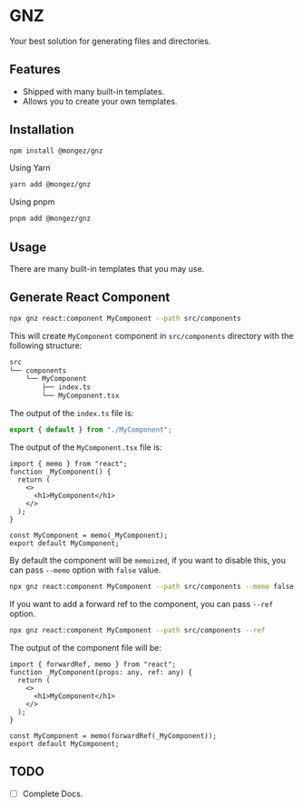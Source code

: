 # GNZ

Your best solution for generating files and directories.

## Features

- Shipped with many built-in templates.
- Allows you to create your own templates.

## Installation

```bash
npm install @mongez/gnz
```

Using Yarn

```bash
yarn add @mongez/gnz
```

Using pnpm

```bash
pnpm add @mongez/gnz
```

## Usage

There are many built-in templates that you may use.

## Generate React Component

```bash
npx gnz react:component MyComponent --path src/components
```

This will create `MyComponent` component in `src/components` directory with the following structure:

```bash
src
└── components
    └── MyComponent
        ├── index.ts
        └── MyComponent.tsx
```

The output of the `index.ts` file is:

```ts
export { default } from "./MyComponent";
```

The output of the `MyComponent.tsx` file is:

```tsx
import { memo } from "react";
function _MyComponent() {
  return (
    <>
      <h1>MyComponent</h1>
    </>
  );
}

const MyComponent = memo(_MyComponent);
export default MyComponent;
```

By default the component will be `memoized`, if you want to disable this, you can pass `--memo` option with `false` value.

```bash
npx gnz react:component MyComponent --path src/components --memo false
```

If you want to add a forward ref to the component, you can pass `--ref` option.

```bash
npx gnz react:component MyComponent --path src/components --ref
```

The output of the component file will be:

```tsx
import { forwardRef, memo } from "react";
function _MyComponent(props: any, ref: any) {
  return (
    <>
      <h1>MyComponent</h1>
    </>
  );
}

const MyComponent = memo(forwardRef(_MyComponent));
export default MyComponent;
```

## TODO

- [ ] Complete Docs.
